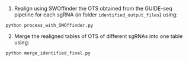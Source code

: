 1. Realign using SWOffinder the OTS obtained from the GUIDE-seq pipeline for each sgRNA (in folder `identified_output_files`) using:
```
python process_with_SWOffinder.py
```

2. Merge the realigned tables of OTS of different sgRNAs into one table using:
```
python merge_identified_final.py
```
